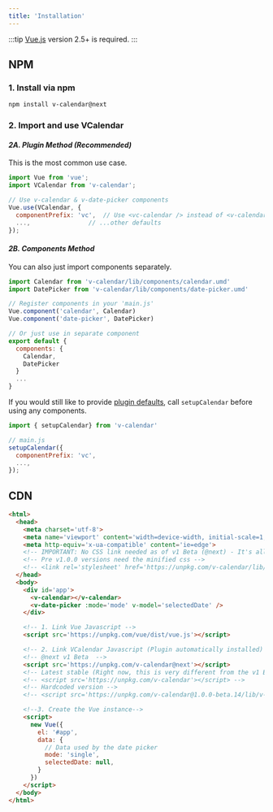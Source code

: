 ```yaml
---
title: 'Installation'
---
```


:::tip
[Vue.js](https://vuejs.org) version 2.5+ is required.
:::

## NPM

### 1. Install via npm

```bash
npm install v-calendar@next
```

### 2. Import and use VCalendar
#### *2A. Plugin Method (Recommended)*

This is the most common use case.

```js
import Vue from 'vue';
import VCalendar from 'v-calendar';

// Use v-calendar & v-date-picker components
Vue.use(VCalendar, {
  componentPrefix: 'vc',  // Use <vc-calendar /> instead of <v-calendar />
  ...,                // ...other defaults
});

```

#### *2B. Components Method*

You can also just import components separately.

```js
import Calendar from 'v-calendar/lib/components/calendar.umd'
import DatePicker from 'v-calendar/lib/components/date-picker.umd'

// Register components in your 'main.js'
Vue.component('calendar', Calendar)
Vue.component('date-picker', DatePicker)

// Or just use in separate component
export default {
  components: {
    Calendar,
    DatePicker
  }
  ...
}
```

If you would still like to provide [plugin defaults](../api/defaults.md), call `setupCalendar` before using any components.

```js
import { setupCalendar} from 'v-calendar'

// main.js
setupCalendar({
  componentPrefix: 'vc',
  ...,
});
```

## CDN
```html
<html>
  <head>
    <meta charset='utf-8'>
    <meta name='viewport' content='width=device-width, initial-scale=1, shrink-to-fit=no'>
    <meta http-equiv='x-ua-compatible' content='ie=edge'>
    <!-- IMPORTANT: No CSS link needed as of v1 Beta (@next) - It's all inlined -->
    <!-- Pre v1.0.0 versions need the minified css -->
    <!-- <link rel='stylesheet' href='https://unpkg.com/v-calendar/lib/v-calendar.min.css'> -->
  </head>
  <body>
    <div id='app'>
      <v-calendar></v-calendar>
      <v-date-picker :mode='mode' v-model='selectedDate' />
    </div>

    <!-- 1. Link Vue Javascript -->
    <script src='https://unpkg.com/vue/dist/vue.js'></script>

    <!-- 2. Link VCalendar Javascript (Plugin automatically installed) -->
    <!-- @next v1 Beta  -->
    <script src='https://unpkg.com/v-calendar@next'></script>
    <!-- Latest stable (Right now, this is very different from the v1 Beta)-->
    <!-- <script src='https://unpkg.com/v-calendar'></script> -->
    <!-- Hardcoded version -->
    <!-- <script src='https://unpkg.com/v-calendar@1.0.0-beta.14/lib/v-calendar.umd.min.js'></script> -->

    <!--3. Create the Vue instance-->
    <script>
      new Vue({
        el: '#app',
        data: {
          // Data used by the date picker
          mode: 'single',
          selectedDate: null,
        }
      })
    </script>
  </body>
</html>
```

<!-- ### Polyfills

`v-calendar` is transpiled for ES5, but it still needs a polyfill for `Array.prototype.find` (<= IE11) or even `Intl` (Javascript's internationalization object, <= IE10) if you wish to target older browsers. Two options for accomplishing this are:
1. **Easy way:**
  Insert the following script into your html before loading `v-calendar`. The polyfill will get loaded automatically *only if* the browser needs it.

  `<script src="https://cdn.polyfill.io/v2/polyfill.min.js?features=Array.prototype.find,Intl" />`

2. In Node/Browserify/Webpack environments, use [babel-polyfill](https://babeljs.io/docs/usage/polyfill/) to insert the polyfill for you. -->
